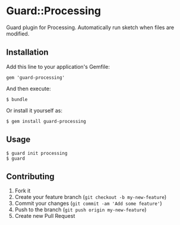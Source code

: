 # Guard::Processing

Guard plugin for Processing.
Automatically run sketch when files are modified.

## Installation

Add this line to your application's Gemfile:

    gem 'guard-processing'

And then execute:

    $ bundle

Or install it yourself as:

    $ gem install guard-processing

## Usage

    $ guard init processing
    $ guard

## Contributing

1. Fork it
2. Create your feature branch (`git checkout -b my-new-feature`)
3. Commit your changes (`git commit -am 'Add some feature'`)
4. Push to the branch (`git push origin my-new-feature`)
5. Create new Pull Request
